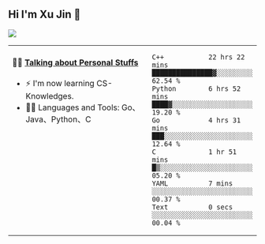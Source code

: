 
## Hi I'm Xu Jin 👋
![](https://komarev.com/ghpvc/?username=jiayouxujin&color=brightgreen&label=PROFILE+VIEWS)



<table align="center">
<tr>
<td valign="top" width="60%">

#### 🏋️‍♀️ <a href="https://github.com/jiayouxujin" target="_blank">Talking about Personal Stuffs</a>
<!-- recent_releases starts -->

- ⚡  I'm now learning CS-Knowledges.  
- 🏊‍♂️ Languages and Tools: Go、Java、Python、C
<!-- recent_releases ends -->
</td>
<td>
 
<!--START_SECTION:waka-->

```text
C++           22 hrs 22 mins  ███████████████▓░░░░░░░░░   62.54 %
Python        6 hrs 52 mins   ████▓░░░░░░░░░░░░░░░░░░░░   19.20 %
Go            4 hrs 31 mins   ███░░░░░░░░░░░░░░░░░░░░░░   12.64 %
C             1 hr 51 mins    █▒░░░░░░░░░░░░░░░░░░░░░░░   05.20 %
YAML          7 mins          ░░░░░░░░░░░░░░░░░░░░░░░░░   00.37 %
Text          0 secs          ░░░░░░░░░░░░░░░░░░░░░░░░░   00.04 %
```

<!--END_SECTION:waka-->
 
</td>
</tr>
</table>





